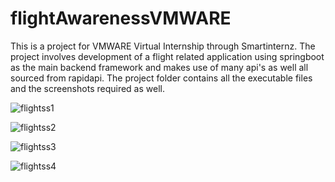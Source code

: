 # flightAwarenessVMWARE
This is a project for VMWARE Virtual Internship through Smartinternz. The project involves development of a flight related application using springboot as the main backend framework and makes use of many api's as well all sourced from rapidapi. The project folder contains all the executable files and the screenshots required as well.


![flightss1](https://user-images.githubusercontent.com/68785775/211272986-4b3d0dcf-809c-44b6-8dfc-687d2ed90679.jpg)

![flightss2](https://user-images.githubusercontent.com/68785775/211273007-039cbf61-9900-461d-9437-eeae5c41ad0f.jpg)

![flightss3](https://user-images.githubusercontent.com/68785775/211273097-e598f7e9-4fb8-469b-85b2-2ea7f06bac33.jpg)

![flightss4](https://user-images.githubusercontent.com/68785775/211273124-8921e01b-9888-498b-945e-5f028ca57d03.jpg)
